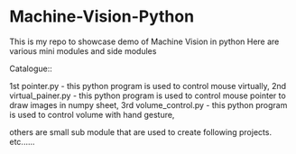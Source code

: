 # Machine-Vision-Python
This is my repo to showcase demo of Machine Vision in python 
Here are various mini modules and side modules

Catalogue:: 

1st pointer.py - this python program is used to control mouse virtually, 
2nd virtual_painer.py - this python program is used to control mouse pointer to draw images in numpy sheet,
3rd volume_control.py - this python program is used to control volume with hand gesture,

others are small sub module that are used to create following projects. etc......
